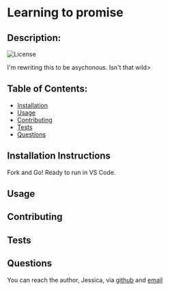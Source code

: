 # Learning to promise
## Description:  
![License](https://img.shields.io/badge/license-MIT-brightgreen)

I'm rewriting this to be asychonous. Isn't that wild>

    
## Table of Contents:
* [Installation](#installation-instructions)
* [Usage](#usage)
* [Contributing](#contributing)
* [Tests](#tests)
* [Questions](#questions)

## Installation Instructions
Fork and Go! Ready to run in VS Code. 

## Usage

## Contributing

## Tests

## Questions
You can reach the author, Jessica,  via [github](http://github.com/jessicablnk) and [email](mailto:jessicablankemeier)

